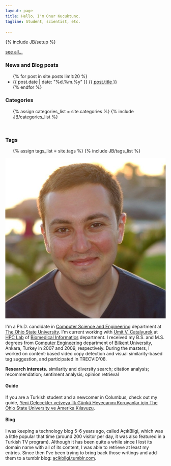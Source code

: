 ```yaml
---
layout: page
title: Hello, I'm Onur Kucuktunc.
tagline: Student, scientist, etc.

---
```

{% include JB/setup %}

<div class="span6 pull-right clearfix">
<a href="archive.html" class="pull-right" style="margin-top:8px">see all...</a>
<h3>News and Blog posts</h3>
<ul class="unstyled">
  {% for post in site.posts limit:20 %}
    <li><span class="muted">{{ post.date | date: "%d.%m.%y" }}</span> <a href="{{ BASE_PATH }}{{ post.url }}">{{ post.title }}</a></li>
  {% endfor %}
</ul>

<h3>Categories</h3>
<ul class="tag_box inline">
  {% assign categories_list = site.categories %}
  {% include JB/categories_list %}
</ul>
<br />

<h3>Tags</h3>
<ul class="tag_box inline">
  {% assign tags_list = site.tags %}  
  {% include JB/tags_list %}
</ul>
</div>

<img src="images/onur.jpg" class="img-polaroid span2 pull-right" />

I'm a Ph.D. candidate in [Computer Science and Engineering](http://www.cse.ohio-state.edu/) department at [The Ohio State University](http://www.osu.edu/).
I'm current working with [Umit V. Catalyurek](http://bmi.osu.edu/~umit/) at [HPC Lab](http://bmi.osu.edu/hpc/) of [Biomedical Informatics](http://bmi.osu.edu) department.
I received my B.S. and M.S. degrees from [Computer Engineering](http://cs.bilkent.edu.tr) department of [Bilkent University](http://www.bilkent.edu.tr), Ankara, Turkey in 2007 and 2009, respectively. During the masters, I worked on content-based video copy detection and visual similarity-based tag suggestion, and participated in TRECVID'08.

**Research interests.** similarity and diversity search; citation analysis; recommendation; sentiment analysis; opinion retrieval

#### Guide
If you are a Turkish student and a newcomer in Columbus, check out my guide, [Yeni Gelecekler ve/veya İlk Günkü Heyecanını Koruyanlar için The Ohio State University ve Amerika Kılavuzu](guide.html).

#### Blog
I was keeping a technology blog 5-6 years ago, called AçıkBilgi, which was a little popular that time (around 200 visitor per day, it was also featured in a Turkish TV program). Although it has been quite a while since I lost its domain name with all of its content, I was able to retrieve at least my entries. Since then I've been trying to bring back those writings and add them to a tumblr blog: [acikbilgi.tumblr.com](http://acikbilgi.tumblr.com/).
